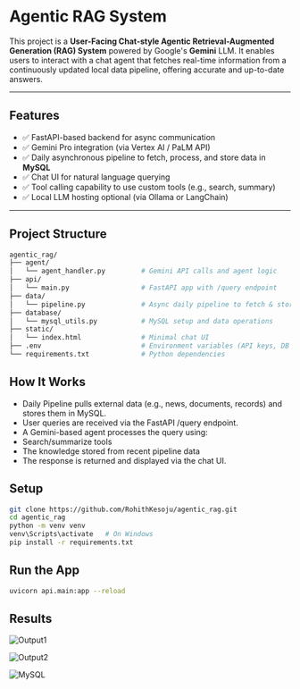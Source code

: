 # Agentic RAG System

This project is a **User-Facing Chat-style Agentic Retrieval-Augmented Generation (RAG) System** powered by Google's **Gemini** LLM. It enables users to interact with a chat agent that fetches real-time information from a continuously updated local data pipeline, offering accurate and up-to-date answers.

---

## Features

- ✅ FastAPI-based backend for async communication
- ✅ Gemini Pro integration (via Vertex AI / PaLM API)
- ✅ Daily asynchronous pipeline to fetch, process, and store data in **MySQL**
- ✅ Chat UI for natural language querying
- ✅ Tool calling capability to use custom tools (e.g., search, summary)
- ✅ Local LLM hosting optional (via Ollama or LangChain)

---

## Project Structure

```bash
agentic_rag/
├── agent/
│   └── agent_handler.py         # Gemini API calls and agent logic
├── api/
│   └── main.py                  # FastAPI app with /query endpoint
├── data/
│   └── pipeline.py              # Async daily pipeline to fetch & store data
├── database/
│   └── mysql_utils.py           # MySQL setup and data operations
├── static/
│   └── index.html               # Minimal chat UI
├── .env                         # Environment variables (API keys, DB URL)
└── requirements.txt             # Python dependencies
```
## How It Works
- Daily Pipeline pulls external data (e.g., news, documents, records) and stores them in MySQL.
- User queries are received via the FastAPI /query endpoint.
- A Gemini-based agent processes the query using:
- Search/summarize tools
- The knowledge stored from recent pipeline data
- The response is returned and displayed via the chat UI.

## Setup
```bash
git clone https://github.com/RohithKesoju/agentic_rag.git
cd agentic_rag
python -m venv venv
venv\Scripts\activate   # On Windows
pip install -r requirements.txt
```
## Run the App
```bash
uvicorn api.main:app --reload
```

## Results
![Output1](https://github.com/user-attachments/assets/50e2c030-aed4-4f6e-9ff7-6e01c25df8ad)

![Output2](https://github.com/user-attachments/assets/793a968e-9a01-41da-a833-dbefea2d7a0e)

![MySQL](https://github.com/user-attachments/assets/1c570367-53c5-4575-bede-582be7cccfef)

